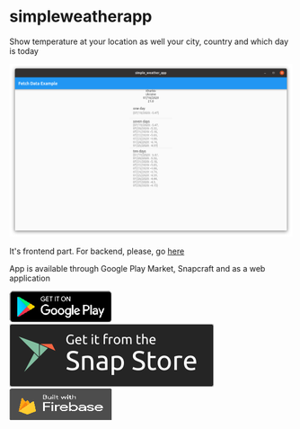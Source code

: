 # simpleweatherapp

Show temperature at your location as well your city, country and which day is today

![Example](src/images/example.png)

It's frontend part. For backend, please, go [here](https://github.com/Oysiyl/Weather_app)

App is available through Google Play Market, Snapcraft and as a web application

[![Get it on Google Play](src/images/resized_google_play_black.png)](https://play.google.com/store/apps/details?id=com.bloc.simpleweatherapp)
[![Get it from the Snap Store](src/images/snap-store-black.svg)](https://snapcraft.io/simple-weather-app)
[![Built with Firebase](src/images/resized_firebase_black.png)](https://engaged-kite-274510.firebaseapp.com/#/)
